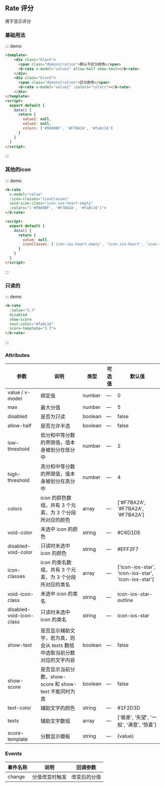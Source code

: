 ## Rate 评分

用于显示评分

### 基础用法

::: demo
```html
<template>
    <div class="block">
      <span class="demonstration">默认不区分颜色</span>
      <b-rate v-model="value1" allow-half show-text></b-rate>
    </div>
    <div class="block">
      <span class="demonstration">区分颜色</span>
      <b-rate v-model="value2" :colors="colors"></b-rate>
    </div>
</template>
<script>
  export default {
    data() {
      return {
        value1: null,
        value2: null,
        colors: ['#99A9BF', '#F7BA2A', '#fa8c16']
      }
    }
  }
</script>
```
:::

### 其他的icon

::: demo
```html
<b-rate
  v-model="value"
  :icon-classes="iconClasses"
  void-icon-class="icon-ios-heart-empty"
  :colors="['#99A9BF', '#F7BA2A', '#fa8c16']">
</b-rate>

<script>
  export default {
    data() {
      return {
        value: null,
        iconClasses: ['icon-ios-heart-empty', 'icon-ios-heart', 'icon-ios-heart'] 
      }
    }
  }
</script>
```
:::

### 只读的

::: demo
```html
<b-rate
  :value="3.7"
  disabled
  show-score
  text-color="#fa8c16"
  score-template="3.7">
</b-rate>
```
:::

### Attributes
| 参数      | 说明    | 类型      | 可选值       | 默认值   |
|---------- |-------- |---------- |-------------  |-------- |
| value / v-model | 绑定值 | number | — | 0 |
| max | 最大分值 | number | — | 5 |
| disabled | 是否为只读 | boolean | — | false |
| allow-half | 是否允许半选 | boolean | — | false |
| low-threshold | 低分和中等分数的界限值，值本身被划分在低分中 | number | — | 2 |
| high-threshold | 高分和中等分数的界限值，值本身被划分在高分中 | number | — | 4 |
| colors | icon 的颜色数组，共有 3 个元素，为 3 个分段所对应的颜色 | array | — | ['#F7BA2A', '#F7BA2A', '#F7BA2A'] |
| void-color | 未选中 icon 的颜色 | string | — | #C6D1DE |
| disabled-void-color | 只读时未选中 icon 的颜色 | string | — | #EFF2F7 |
| icon-classes | icon 的类名数组，共有 3 个元素，为 3 个分段所对应的类名 | array | — | ['icon-ios-star', 'icon-ios-star', 'icon-ios-star'] |
| void-icon-class | 未选中 icon 的类名 | string | — | icon-ios-star-outline |
| disabled-void-icon-class | 只读时未选中 icon 的类名 | string | — | icon-ios-star |
| show-text | 是否显示辅助文字，若为真，则会从 texts 数组中选取当前分数对应的文字内容 | boolean | — | false |
| show-score | 是否显示当前分数，show-score 和 show-text 不能同时为真 | boolean | — | false |
| text-color | 辅助文字的颜色 | string | — | #1F2D3D |
| texts | 辅助文字数组 | array | — | ['极差', '失望', '一般', '满意', '惊喜'] |
| score-template | 分数显示模板 | string | — | {value} |

### Events
| 事件名称      | 说明    | 回调参数      |
|---------- |-------- |---------- |
| change | 分值改变时触发 | 改变后的分值 |
